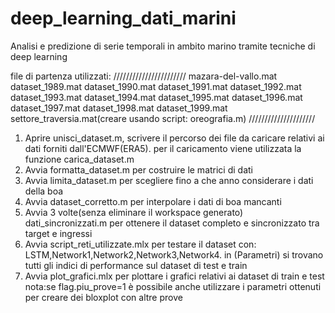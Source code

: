 # deep_learning_dati_marini
Analisi e predizione di serie temporali in ambito marino tramite tecniche di deep learning

file di partenza utilizzati:
///////////////////////
mazara-del-vallo.mat
dataset_1989.mat
dataset_1990.mat
dataset_1991.mat
dataset_1992.mat
dataset_1993.mat
dataset_1994.mat
dataset_1995.mat
dataset_1996.mat
dataset_1997.mat
dataset_1998.mat
dataset_1999.mat
settore_traversia.mat(creare usando script: oreografia.m)
/////////////////////


1) Aprire unisci_dataset.m, scrivere il percorso dei file da caricare relativi ai dati forniti dall'ECMWF(ERA5).
   per il caricamento viene utilizzata la funzione carica_dataset.m
2) Avvia formatta_dataset.m per costruire le matrici di dati
3) Avvia limita_dataset.m per scegliere fino a che anno considerare i dati della boa
4) Avvia dataset_corretto.m per interpolare i dati di boa mancanti
5) Avvia 3 volte(senza eliminare il workspace generato) dati_sincronizzati.m per ottenere il dataset completo e sincronizzato tra target e ingressi
6) Avvia script_reti_utilizzate.mlx per testare il dataset con: LSTM,Network1,Network2,Network3,Network4.
   in (Parametri) si trovano tutti gli indici di performance sul dataset di test e train 
7) Avvia plot_grafici.mlx per plottare i grafici relativi ai dataset di train e test
   nota:se flag.piu_prove=1 è possibile anche utilizzare i parametri ottenuti per creare dei bloxplot con altre prove 
